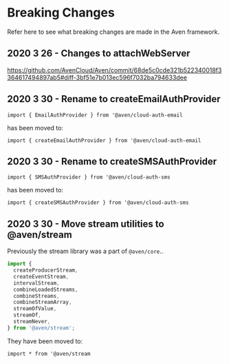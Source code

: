 # Breaking Changes

Refer here to see what breaking changes are made in the Aven framework.

## 2020 3 26 - Changes to attachWebServer

https://github.com/AvenCloud/Aven/commit/68de5c0cde321b522340018f3364617494897ab5#diff-3bf51e7b013ec596f7032ba794633dee

## 2020 3 30 - Rename to createEmailAuthProvider

`import { EmailAuthProvider } from '@aven/cloud-auth-email`

has been moved to:

`import { createEmailAuthProvider } from '@aven/cloud-auth-email`

## 2020 3 30 - Rename to createSMSAuthProvider

`import { SMSAuthProvider } from '@aven/cloud-auth-sms`

has been moved to:

`import { createSMSAuthProvider } from '@aven/cloud-auth-sms`

## 2020 3 30 - Move stream utilities to @aven/stream

Previously the stream library was a part of `@aven/core`..

```js
import {
  createProducerStream,
  createEventStream,
  intervalStream,
  combineLoadedStreams,
  combineStreams,
  combineStreamArray,
  streamOfValue,
  streamOf,
  streamNever,
} from '@aven/stream';
```

They have been moved to:

`import * from '@aven/stream`
